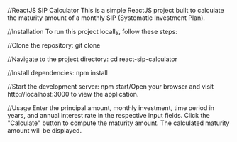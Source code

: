 //ReactJS SIP Calculator
This is a simple ReactJS project built to calculate the maturity amount of a monthly SIP (Systematic Investment Plan).

//Installation
To run this project locally, follow these steps:

//Clone the repository:
git clone <repository-url>

//Navigate to the project directory:
cd react-sip-calculator

//Install dependencies:
npm install

//Start the development server:
npm start/Open your browser and visit http://localhost:3000 to view the application.

//Usage
Enter the principal amount, monthly investment, time period in years, and annual interest rate in the respective input fields.
Click the "Calculate" button to compute the maturity amount.
The calculated maturity amount will be displayed.
